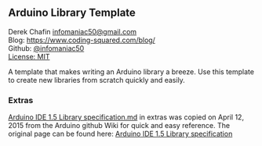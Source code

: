 ## Arduino Library Template ##
Derek Chafin <infomaniac50@gmail.com>  
Blog: https://www.coding-squared.com/blog/  
Github: [@infomaniac50](https://github.com/infomaniac50/)  
[License: MIT](LICENSE.md)  

A template that makes writing an Arduino library a breeze. Use this template to create new libraries from scratch quickly and easily.

### Extras ###
[Arduino IDE 1.5 Library specification.md](extras/Arduino%20IDE%201.5%20Library%20specification.md) in extras was copied on  April 12, 2015 from the Arduino github Wiki for quick and easy reference. The original page can be found here: [Arduino IDE 1.5 Library specification](https://github.com/arduino/Arduino/wiki/Arduino-IDE-1.5:-Library-specification)
